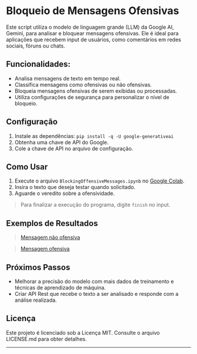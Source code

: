 # Bloqueio de Mensagens Ofensivas

Este script utiliza o modelo de linguagem grande (LLM) da Google AI, Gemini, para analisar e bloquear mensagens ofensivas. Ele é ideal para aplicações que recebem input de usuários, como comentários em redes sociais, fóruns ou chats.

## Funcionalidades:
* Analisa mensagens de texto em tempo real.
* Classifica mensagens como ofensivas ou não ofensivas.
* Bloqueia mensagens ofensivas de serem exibidas ou processadas.
* Utiliza configurações de segurança para personalizar o nível de bloqueio.

## Configuração

1. Instale as dependências: `pip install -q -U google-generativeai`
1. Obtenha uma chave de API do Google.
1. Cole a chave de API no arquivo de configuração.

## Como Usar
1. Execute o arquivo `BlockingOffensiveMessages.ipynb` no [Google Colab](colab.new/).
2. Insira o texto que deseja testar quando solicitado.
3. Aguarde o veredito sobre a ofensividade.

> Para finalizar a execução do programa, digite `finish` no input.

## Exemplos de Resultados
> [Mensagem não ofensiva](https://drive.google.com/file/d/1LTL9Ezb6a2vfj82TMAcGoQP6_8f_v68A/view?usp=sharing)

> [Mensagem ofensiva](https://drive.google.com/file/d/1S9M0EnGSoix3cXWwA7q6R4pCWzMKjMWl/view?usp=sharing)

## Próximos Passos
* Melhorar a precisão do modelo com mais dados de treinamento e técnicas de aprendizado de máquina.
* Criar API Rest que recebe o texto a ser analisado e responde com a análise realizada.


## Licença

Este projeto é licenciado sob a Licença MIT. Consulte o arquivo LICENSE.md para obter detalhes.

---
